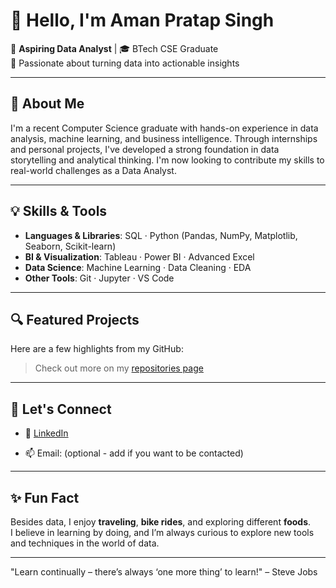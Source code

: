 # 👋 Hello, I'm Aman Pratap Singh

🎯 **Aspiring Data Analyst** | 🎓 BTech CSE Graduate  
📍 Passionate about turning data into actionable insights

---

## 🧠 About Me

I'm a recent Computer Science graduate with hands-on experience in data analysis, machine learning, and business intelligence. Through internships and personal projects, I've developed a strong foundation in data storytelling and analytical thinking. I'm now looking to contribute my skills to real-world challenges as a Data Analyst.

---

## 💡 Skills & Tools

- **Languages & Libraries**: SQL · Python (Pandas, NumPy, Matplotlib, Seaborn, Scikit-learn)
- **BI & Visualization**: Tableau · Power BI · Advanced Excel
- **Data Science**: Machine Learning · Data Cleaning · EDA
- **Other Tools**: Git · Jupyter · VS Code

---

## 🔍 Featured Projects

Here are a few highlights from my GitHub:

<!-- 📊 **[Sales Dashboard in Power BI](#)** – Analyzed regional sales trends and KPIs with interactive visuals.
- 🤖 **[ML Model for Pizza Price Prediction](#)** – Built regression model to predict pizza prices based on ingredients and features.
- 📈 **[EDA on COVID-19 Dataset](#)** – Performed deep exploratory analysis using Python.-->

> Check out more on my [repositories page](https://github.com/amanpratap9711)

---

## 🤝 Let's Connect

- 🔗 [LinkedIn](https://www.linkedin.com/in/amanpratapsingh7273)

- 📫 Email: (optional - add if you want to be contacted)

---

## ✨ Fun Fact

Besides data, I enjoy **traveling**, **bike rides**, and exploring different **foods**.  
I believe in learning by doing, and I’m always curious to explore new tools and techniques in the world of data.

---
"Learn continually – there’s always ‘one more thing’ to learn!" – Steve Jobs

